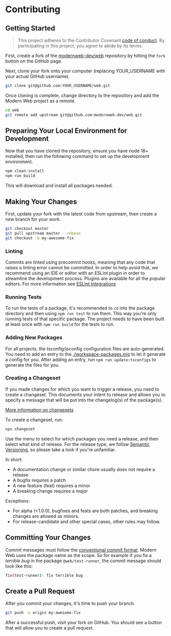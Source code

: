 # Contributing

## Getting Started

> This project adheres to the Contributor Covenant [code of conduct](./CODE_OF_CONDUCT.md). By participating in this project, you agree to abide by its terms.

First, create a fork of the [modernweb-dev/web](https://github.com/modernweb-dev/web) repository by hitting the `fork` button on the GitHub page.

Next, clone your fork onto your computer (replacing YOUR_USERNAME with your actual GitHub username).

```sh
git clone git@github.com:YOUR_USERNAME/web.git
```

Once cloning is complete, change directory to the repository and add the Modern Web project as a remote.

```sh
cd web
git remote add upstream git@github.com:modernweb-dev/web.git
```

## Preparing Your Local Environment for Development

Now that you have cloned the repository, ensure you have node 18+ installed, then run the following command to set up the development environment.

```sh
npm clean-install
npm run build
```

This will download and install all packages needed.

## Making Your Changes

First, update your fork with the latest code from upstream, then create a new branch for your work.

```sh
git checkout master
git pull upstream master --rebase
git checkout -b my-awesome-fix
```

### Linting

Commits are linted using precommit hooks, meaning that any code that raises a linting error cannot be committed. In order to help avoid that, we recommend using an IDE or editor with an ESLint plugin in order to streamline the development process. Plugins are available for all the popular editors. For more information see [ESLint Integrations](https://eslint.org/docs/user-guide/integrations)

### Running Tests

To run the tests of a package, it's recommended to `cd` into the package directory and then using `npm run test` to run them. This way you're only running tests of that specific package. The project needs to have been built at least once with `npm run build` for the tests to run.

### Adding New Packages

For all projects, the tsconfig/jsconfig configuration files are auto-generated. You need to add an entry to the [./workspace-packages.mjs](./workspace-packages.mjs) to let it generate a config for you. After adding an entry, run `npm run update:tsconfigs` to generate the files for you.

### Creating a Changeset

If you made changes for which you want to trigger a release, you need to create a changeset.
This documents your intent to release and allows you to specify a message that will be put into the changelog(s) of the package(s).

[More information on changesets](https://github.com/atlassian/changesets)

To create a changeset, run:

```sh
npx changeset
```

Use the menu to select for which packages you need a release, and then select what kind of release. For the release type, we follow [Semantic Versioning](https://semver.org/), so please take a look if you're unfamiliar.

In short:

- A documentation change or similar chore usually does not require a release
- A bugfix requires a patch
- A new feature (feat) requires a minor
- A breaking change requires a major

Exceptions:

- For alpha (<1.0.0), bugfixes and feats are both patches, and breaking changes are allowed as minors.
- For release-candidate and other special cases, other rules may follow.

## Committing Your Changes

Commit messages must follow the [conventional commit format](https://www.conventionalcommits.org/en/v1.0.0/).
Modern Web uses the package name as the scope. So for example if you fix a _terrible bug_ in the package `@web/test-runner`, the commit message should look like this:

```sh
fix(test-runner): fix terrible bug
```

## Create a Pull Request

After you commit your changes, it's time to push your branch.

```sh
git push -u origin my-awesome-fix
```

After a successful push, visit your fork on GitHub. You should see a button that will allow you to create a pull request.
